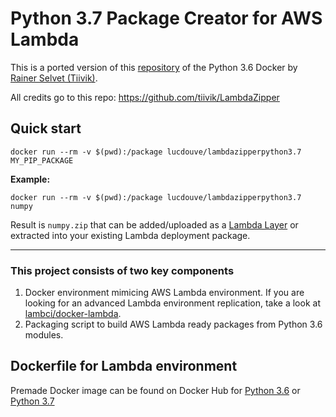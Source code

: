 # Python 3.7 Package Creator for AWS Lambda
This is a ported version of this [repository](https://github.com/tiivik/LambdaZipper) of the Python 3.6 Docker by [Rainer Selvet (Tiivik)](https://github.com/tiivik).

All credits go to this repo: https://github.com/tiivik/LambdaZipper

## Quick start
`docker run --rm -v $(pwd):/package lucdouve/lambdazipperpython3.7 MY_PIP_PACKAGE`

**Example:**

`docker run --rm -v $(pwd):/package lucdouve/lambdazipperpython3.7 numpy`

Result is `numpy.zip` that can be added/uploaded as a [Lambda Layer](https://aws.amazon.com/blogs/aws/new-for-aws-lambda-use-any-programming-language-and-share-common-components/) or extracted into your existing Lambda deployment package.

---

### This project consists of two key components
1. Docker environment mimicing AWS Lambda environment. If you are looking for an advanced Lambda environment replication, take a look at [lambci/docker-lambda](https://github.com/lambci/docker-lambda).
2. Packaging script to build AWS Lambda ready packages from Python 3.6 modules.

## Dockerfile for Lambda environment
Premade Docker image can be found on Docker Hub for [Python 3.6](https://cloud.docker.com/repository/docker/tiivik/lambdazipper) or [Python 3.7](https://cloud.docker.com/repository/docker/lucdouve/lambdazippepython3.7)
